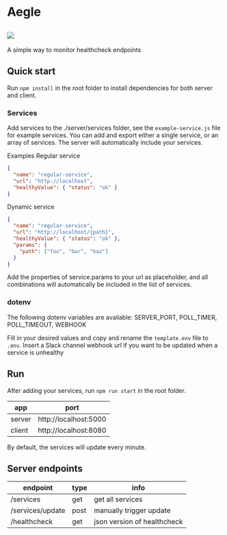 # Aegle
![](https://github.com/marcelblijleven/aegle/workflows/server-ci/badge.svg)
---
A simple way to monitor healthcheck endpoints

## Quick start
Run `npm install` in the root folder to install dependencies for both server and client.

### Services
Add services to the ./server/services folder, see the `example-service.js` file for example services. You can add and export either a single service, or an array of services. The server will automatically include your services.

Examples
Regular service
```json
{
  "name": "regular-service",
  "url": "http://localhost",
  "healthyValue": { "status": "ok" }
}
```

Dynamic service
```json
{
  "name": "regular-service",
  "url": "http://localhost/{path}",
  "healthyValue": { "status": "ok" },
  "params": {
    "path": ["foo", "bar", "baz"]
  }
}
```

Add the properties of service.params to your url as placeholder, and all combinations will automatically be included in the list of services.


### dotenv
The following dotenv variables are available: SERVER_PORT, POLL_TIMER, POLL_TIMEOUT, WEBHOOK

Fill in your desired values and copy and rename the `template.env` file to `.env`. Insert a Slack channel webhook url if you want to be updated when a service is unhealthy

## Run
After adding your services, run `npm run start` in the root folder.

| app    | port |
|--------|------|
| server | http://localhost:5000 |
| client | http://localhost:8080 |

By default, the services will update every minute.

## Server endpoints
| endpoint         | type | info                        |
|------------------|------|-----------------------------|
| /services        | get  | get all services            |
| /services/update | post | manually trigger update     |
| /healthcheck     | get  | json version of healthcheck |
